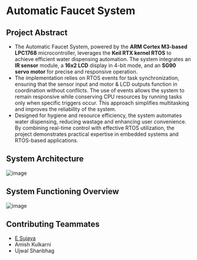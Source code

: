# Automatic Faucet System

## Project Abstract
- The Automatic Faucet System, powered by the **ARM Cortex M3-based LPC1768** microcontroller, leverages the **Keil RTX kernel RTOS** to achieve efficient water dispensing automation. The system integrates an **IR sensor** module, a **16x2 LCD** display in 4-bit mode, and an **SG90 servo motor** for precise and responsive operation.
- The implementation relies on RTOS events for task synchronization, ensuring that the sensor input and motor & LCD outputs function in coordination without conflicts. The use of events allows the system to remain responsive while conserving CPU resources by running tasks only when specific triggers occur. This approach simplifies multitasking and improves the reliability of the system.
- Designed for hygiene and resource efficiency, the system automates water dispensing, reducing wastage and enhancing user convenience. By combining real-time control with effective RTOS utilization, the project demonstrates practical expertise in embedded systems and RTOS-based applications.  

## System Architecture
![image](https://github.com/user-attachments/assets/aa319b1b-11b8-481e-a43d-6b48f219c3b3)

## System Functioning Overview
![image](https://github.com/user-attachments/assets/c8bd5c6f-5208-41a1-8802-d576711aebf7)

## Contributing Teammates
- [E Sujaya](https://github.com/Sujaya-E)
- Amish Kulkarni
- Ujwal Shanbhag
